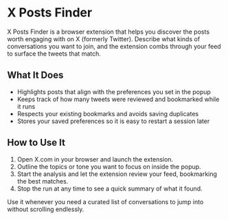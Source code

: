 # X Posts Finder

X Posts Finder is a browser extension that helps you discover the posts worth engaging with on X (formerly Twitter). Describe what kinds of conversations you want to join, and the extension combs through your feed to surface the tweets that match.

## What It Does
- Highlights posts that align with the preferences you set in the popup
- Keeps track of how many tweets were reviewed and bookmarked while it runs
- Respects your existing bookmarks and avoids saving duplicates
- Stores your saved preferences so it is easy to restart a session later

## How to Use It
1. Open X.com in your browser and launch the extension.
2. Outline the topics or tone you want to focus on inside the popup.
3. Start the analysis and let the extension review your feed, bookmarking the best matches.
4. Stop the run at any time to see a quick summary of what it found.

Use it whenever you need a curated list of conversations to jump into without scrolling endlessly.
